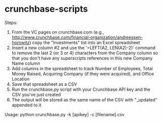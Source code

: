 crunchbase-scripts
==================

Steps: 
1. From the VC pages on crunchbase.com (e.g., http://www.crunchbase.com/financial-organization/andreessen-horowitz) copy the "Investments" list into an Excel spreadsheet
2. Insert a new column #2 and use the '=LEFT(A2, LEN(A2)-2)' command to remove the last 2 (or 3 or 4) characters from the Company column so that you don't have any superscripts references in this new Company Name column
3. Add columns in the spreadsheet to track Number of Employees, Total Money Raised, Acquiring Company (if they were acquired), and Office Location
4. Save that spreadsheet as a CSV
5. Run the crunchbase.py script with your Crunchbase API key and the CSV you've just created
6. The output will be stored as the same name of the CSV with "_updated" appended to it

Usage:
python crunchbase.py -k [apikey] -c [filename].csv
